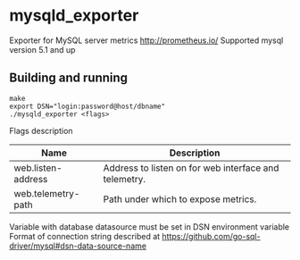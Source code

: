 # mysqld_exporter

Exporter for MySQL server metrics http://prometheus.io/
Supported mysql version 5.1 and up

## Building and running

    make
    export DSN="login:password@host/dbname"
    ./mysqld_exporter <flags>

Flags description

Name               | Description
-------------------|------------
web.listen-address | Address to listen on for web interface and telemetry.
web.telemetry-path | Path under which to expose metrics.

Variable with database datasource must be set in DSN environment variable
Format of connection string described at https://github.com/go-sql-driver/mysql#dsn-data-source-name
